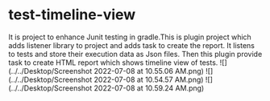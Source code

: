 # test-timeline-view

It is project to enhance Junit testing in gradle.This is plugin project which adds listener library to project and adds task to create the report.
It listens to tests and store their execution data as Json files.
Then this plugin provide task to create HTML report which shows timeline view of tests.
![](../../Desktop/Screenshot 2022-07-08 at 10.55.06 AM.png)
![](../../Desktop/Screenshot 2022-07-08 at 10.54.57 AM.png)
![](../../Desktop/Screenshot 2022-07-08 at 10.59.24 AM.png)